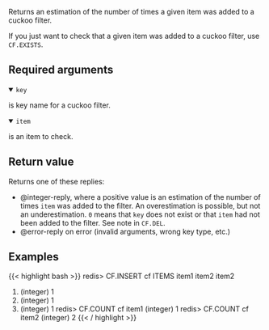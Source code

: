 Returns an estimation of the number of times a given item was added to a cuckoo filter.

If you just want to check that a given item was added to a cuckoo filter, use `CF.EXISTS`.

## Required arguments

<details open><summary><code>key</code></summary>

is key name for a cuckoo filter.

</details>

<details open><summary><code>item</code></summary>

is an item to check.
</details>

## Return value

Returns one of these replies:

- @integer-reply, where a positive value is an estimation of the number of times `item` was added to the filter. An overestimation is possible, but not an underestimation. `0` means that `key` does not exist or that `item` had not been added to the filter. See note in `CF.DEL`.
- @error-reply on error (invalid arguments, wrong key type, etc.)

## Examples

{{< highlight bash >}}
redis> CF.INSERT cf ITEMS item1 item2 item2
1) (integer) 1
2) (integer) 1
3) (integer) 1
redis> CF.COUNT cf item1
(integer) 1
redis> CF.COUNT cf item2
(integer) 2
{{< / highlight >}}
